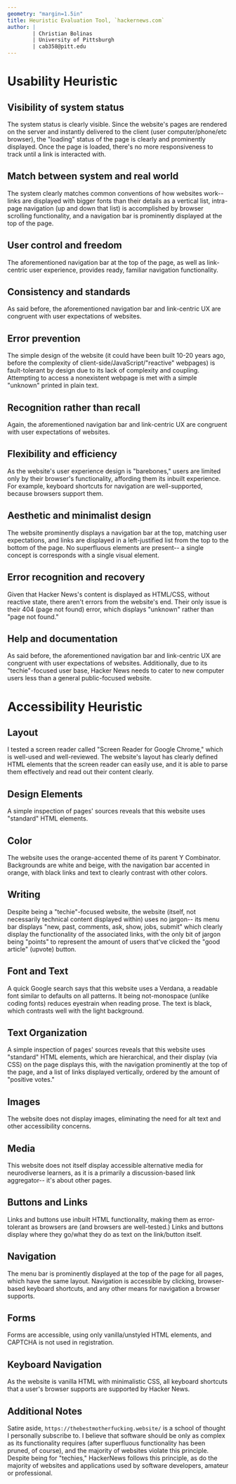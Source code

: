 ```yaml
---
geometry: "margin=1.5in"
title: Heuristic Evaluation Tool, `hackernews.com`
author: |
        | Christian Bolinas
        | University of Pittsburgh
        | cab358@pitt.edu
---
```

# Usability Heuristic
## Visibility of system status
The system status is clearly visible. Since the website's pages are rendered on the server and instantly delivered to the client (user computer/phone/etc browser), the "loading" status of the page is clearly and prominently displayed. Once the page is loaded, there's no more responsiveness to track until a link is interacted with.

## Match between system and real world
The system clearly matches common conventions of how websites work-- links are displayed with bigger fonts than their details as a vertical list, intra-page navigation (up and down that list) is accomplished by browser scrolling functionality, and a navigation bar is prominently displayed at the top of the page.

## User control and freedom
The aforementioned navigation bar at the top of the page, as well as link-centric user experience, provides ready, familiar navigation functionality.

## Consistency and standards
As said before, the aforementioned navigation bar and link-centric UX are congruent with user expectations of websites.

## Error prevention
The simple design of the website (it could have been built 10-20 years ago, before the complexity of client-side/JavaScript/"reactive" webpages) is fault-tolerant by design due to its lack of complexity and coupling. Attempting to access a nonexistent webpage is met with a simple "unknown" printed in plain text. 

## Recognition rather than recall
Again, the aforementioned navigation bar and link-centric UX are congruent with user expectations of websites.

## Flexibility and efficiency
As the website's user experience design is "barebones," users are limited only by their browser's functionality, affording them its inbuilt experience. For example, keyboard shortcuts for navigation are well-supported, because browsers support them. 

## Aesthetic and minimalist design
The website prominently displays a navigation bar at the top, matching user expectations, and links are displayed in a left-justified list from the top to the bottom of the page. No superfluous elements are present-- a single concept is corresponds with a single visual element.

## Error recognition and recovery
Given that Hacker News's content is displayed as HTML/CSS, without reactive state, there aren't errors from the website's end. Their only issue is their 404 (page not found) error, which displays "unknown" rather than "page not found."

## Help and documentation
As said before, the aforementioned navigation bar and link-centric UX are congruent with user expectations of websites. Additionally, due to its "techie"-focused user base, Hacker News needs to cater to new computer users less than a general public-focused website.

# Accessibility Heuristic
## Layout
I tested a screen reader called "Screen Reader for Google Chrome," which is well-used and well-reviewed. The website's layout has clearly defined HTML elements that the screen reader can easily use, and it is able to parse them effectively and read out their content clearly.

## Design Elements
A simple inspection of pages' sources reveals that this website uses "standard" HTML elements.

## Color
The website uses the orange-accented theme of its parent Y Combinator. Backgrounds are white and beige, with the navigation bar accented in orange, with black links and text to clearly contrast with other colors.

## Writing
Despite being a "techie"-focused website, the website (itself, not necessarily technical content displayed within) uses no jargon-- its menu bar displays "new, past, comments, ask, show, jobs, submit" which clearly display the functionality of the associated links, with the only bit of jargon being "points" to represent the amount of users that've clicked the "good article" (upvote) button.

## Font and Text
A quick Google search says that this website uses a Verdana, a readable font similar to defaults on all patterns. It being not-monospace (unlike coding fonts) reduces eyestrain when reading prose. The text is black, which contrasts well with the light background.

## Text Organization
A simple inspection of pages' sources reveals that this website uses "standard" HTML elements, which are hierarchical, and their display (via CSS) on the page displays this, with the navigation prominently at the top of the page, and a list of links displayed vertically, ordered by the amount of "positive votes."

## Images
The website does not display images, eliminating the need for alt text and other accessibility concerns.

## Media
This website does not itself display accessible alternative media for neurodiverse learners, as it is a primarily a discussion-based link aggregator-- it's about other pages.

## Buttons and Links
Links and buttons use inbuilt HTML functionality, making them as error-tolerant as browsers are (and browsers are well-tested.) Links and buttons display where they go/what they do as text on the link/button itself.

## Navigation
The menu bar is prominently displayed at the top of the page for all pages, which have the same layout. Navigation is accessible by clicking, browser-based keyboard shortcuts, and any other means for navigation a browser supports.

## Forms
Forms are accessible, using only vanilla/unstyled HTML elements, and CAPTCHA is not used in registration.

## Keyboard Navigation
As the website is vanilla HTML with minimalistic CSS, all keyboard shortcuts that a user's browser supports are supported by Hacker News.

## Additional Notes
Satire aside, `https://thebestmotherfucking.website/` is a school of thought I personally subscribe to. I believe that software should be only as complex as its functionality requires (after superfluous functionality has been pruned, of course), and the majority of websites violate this principle. Despite being for "techies," HackerNews follows this principle, as do the majority of websites and applications used by software developers, amateur or professional.
